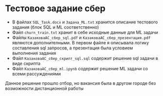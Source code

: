 # Тестовое задание сбер
- В файлах ```SQL_Task.docx``` и ```Задача_ML.txt``` хранится описание тестового задания (блок SQL и ML соответственно)
- Файл ```churn_train.txt``` хранит в себе исходные данные для ML задачи
- Файлы ```КазаковаАС_сбер_sql.pdf``` и ```КазаковаАС_сбер_презентация.pdf``` являются дополнителными. В первом файле я описывала логику составления sql запросов, а презентация была условием выполнения задания
- Файл ```КазаковаАС_сбер_скрипт_sql.sql``` содержит решение sql задачи в виде скрипта
- Файл ```КазаковаАС_сбер_ml.ipynb``` содержит решение ML задачи со всеми рассуждениями
 
Данное решение прошло отбор, но вакансия была в другом городе без возможности дистанционной работы
